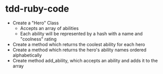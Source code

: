# tdd-ruby-code

* Create a "Hero" Class
  * Accepts an array of abilities
  * Each ability will be represented by a hash with a name and "coolness" rating
* Create a method which returns the coolest ability for each hero
* Create a method which returns the hero's ability names ordered alphabetically
* Create method add_ability, which accepts an ability and adds it to the array
